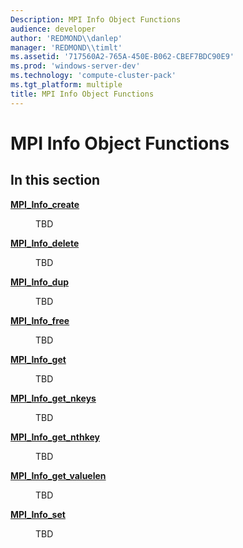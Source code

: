 ```yaml
---
Description: MPI Info Object Functions
audience: developer
author: 'REDMOND\\danlep'
manager: 'REDMOND\\timlt'
ms.assetid: '717560A2-765A-450E-B062-CBEF7BDC90E9'
ms.prod: 'windows-server-dev'
ms.technology: 'compute-cluster-pack'
ms.tgt_platform: multiple
title: MPI Info Object Functions
---
```


# MPI Info Object Functions

## In this section

<dl> <dt>

[**MPI\_Info\_create**](mpi-info-create.md)
</dt> <dd>

TBD

</dd> <dt>

[**MPI\_Info\_delete**](mpi-info-delete.md)
</dt> <dd>

TBD

</dd> <dt>

[**MPI\_Info\_dup**](mpi-info-dup.md)
</dt> <dd>

TBD

</dd> <dt>

[**MPI\_Info\_free**](mpi-info-free.md)
</dt> <dd>

TBD

</dd> <dt>

[**MPI\_Info\_get**](mpi-info-get.md)
</dt> <dd>

TBD

</dd> <dt>

[**MPI\_Info\_get\_nkeys**](mpi-info-get-nkeys.md)
</dt> <dd>

TBD

</dd> <dt>

[**MPI\_Info\_get\_nthkey**](mpi-info-get-nthkey.md)
</dt> <dd>

TBD

</dd> <dt>

[**MPI\_Info\_get\_valuelen**](mpi-info-get-valuelen.md)
</dt> <dd>

TBD

</dd> <dt>

[**MPI\_Info\_set**](mpi-info-set.md)
</dt> <dd>

TBD

</dd> </dl>

 

 



